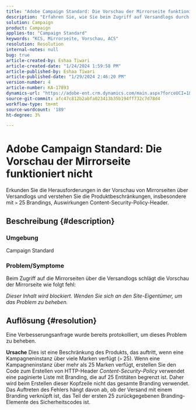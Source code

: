 ```yaml
---
title: "Adobe Campaign Standard: Die Vorschau der Mirrorseite funktioniert nicht"
description: "Erfahren Sie, wie Sie beim Zugriff auf Versandlogs durch Einschränkungen auf Mirrorseiten navigieren."
solution: Campaign
product: Campaign
applies-to: "Campaign Standard"
keywords: "KCS, Mirrorseite, Vorschau, ACS"
resolution: Resolution
internal-notes: null
bug: true
article-created-by: Eshaa Tiwari
article-created-date: "1/24/2024 1:59:58 PM"
article-published-by: Eshaa Tiwari
article-published-date: "1/29/2024 2:46:20 PM"
version-number: 4
article-number: KA-17893
dynamics-url: "https://adobe-ent.crm.dynamics.com/main.aspx?forceUCI=1&pagetype=entityrecord&etn=knowledgearticle&id=94fe50d8-c0ba-ee11-a569-6045bd006268"
source-git-commit: afc47c812b2abfa023413b35b194ff732c7d78d4
workflow-type: tm+mt
source-wordcount: '189'
ht-degree: 3%

---
```


# Adobe Campaign Standard: Die Vorschau der Mirrorseite funktioniert nicht


Erkunden Sie die Herausforderungen in der Vorschau von Mirrorseiten über Versandlogs und verstehen Sie die Produktbeschränkungen, insbesondere mit `>` 25 Brandings, Auswirkungen Content-Security-Policy-Header.

## Beschreibung {#description}


### <b>Umgebung</b>

Campaign Standard



### <b>Problem/Symptome</b>

Beim Zugriff auf die Mirrorseiten über die Versandlogs schlägt die Vorschau der Mirrorseite wie folgt fehl:

*Dieser Inhalt wird blockiert. Wenden Sie sich an den Site-Eigentümer, um das Problem zu beheben.*


## Auflösung {#resolution}


Eine Verbesserungsanfrage wurde bereits protokolliert, um dieses Problem zu beheben.


<b>Ursache</b>
Dies ist eine Beschränkung des Produkts, das auftritt, wenn eine Kampagneninstanz über viele Marken verfügt (`>`  25). Wenn eine Kampagneninstanz über mehr als 25 Marken verfügt, erstellen Sie den Code zum Erstellen von HTTP-Header *Content-Security-Policy* verwendet eine paginierte Liste mit Branding, die auf 25 Entitäten begrenzt ist. Daher wird beim Erstellen dieser Kopfzeile nicht das gesamte Branding verwendet. Das Auftreten des Fehlers hängt davon ab, ob der Versand mit einem Branding verknüpft ist, das Teil der ersten 25 zurückgegebenen Branding-Elemente des Sicherheitscodes ist.
